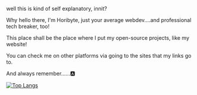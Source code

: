 well this is kind of self explanatory, innit?

Why hello there, I'm Horibyte, just your average webdev....and professional tech breaker, too!

This place shall be the place where I put my open-source projects, like my website!

You can check me on other platforms via going to the sites that my links go to.

And always remember......🅰

[![Top Langs](https://github-readme-stats.vercel.app/api/top-langs/?username=horibyte&layout=donut&show_icons=true&theme=radical)](https://github.com/anuraghazra/github-readme-stats)

<!---
horibyte/horibyte is a ✨ special ✨ repository because its `README.md` (this file) appears on your GitHub profile.
You can click the Preview link to take a look at your changes.
--->
